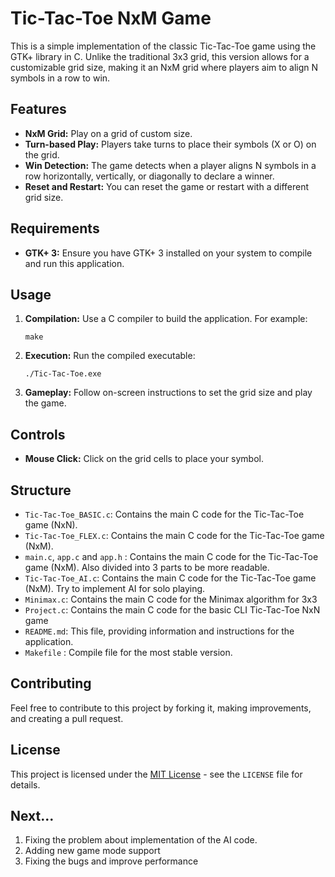 # Tic-Tac-Toe NxM Game

This is a simple implementation of the classic Tic-Tac-Toe game using the GTK+ library in C. Unlike the traditional 3x3 grid, this version allows for a customizable grid size, making it an NxM grid where players aim to align N symbols in a row to win.

## Features

- **NxM Grid:** Play on a grid of custom size.
- **Turn-based Play:** Players take turns to place their symbols (X or O) on the grid.
- **Win Detection:** The game detects when a player aligns N symbols in a row horizontally, vertically, or diagonally to declare a winner.
- **Reset and Restart:** You can reset the game or restart with a different grid size.

## Requirements

- **GTK+ 3:** Ensure you have GTK+ 3 installed on your system to compile and run this application.

## Usage

1. **Compilation:** Use a C compiler to build the application. For example:
    ```
    make
    ```

2. **Execution:** Run the compiled executable:
    ```
    ./Tic-Tac-Toe.exe
    ```

3. **Gameplay:** Follow on-screen instructions to set the grid size and play the game.

## Controls

- **Mouse Click:** Click on the grid cells to place your symbol.

## Structure

- `Tic-Tac-Toe_BASIC.c`: Contains the main C code for the Tic-Tac-Toe game (NxN).
- `Tic-Tac-Toe_FLEX.c`: Contains the main C code for the Tic-Tac-Toe game (NxM).
- `main.c`, `app.c` and `app.h` : Contains the main C code for the Tic-Tac-Toe game (NxM). Also divided into 3 parts to be more readable.
- `Tic-Tac-Toe_AI.c`: Contains the main C code for the Tic-Tac-Toe game (NxM). Try to implement AI for solo playing.
- `Minimax.c`: Contains the main C code for the Minimax algorithm for 3x3
- `Project.c`: Contains the main C code for the basic CLI Tic-Tac-Toe NxN game
- `README.md`: This file, providing information and instructions for the application.
- `Makefile` : Compile file for the most stable version.

## Contributing

Feel free to contribute to this project by forking it, making improvements, and creating a pull request.

## License

This project is licensed under the [MIT License](https://opensource.org/licenses/MIT) - see the `LICENSE` file for details.

## Next...

1) Fixing the problem about implementation of the AI code.
2) Adding new game mode support
3) Fixing the bugs and improve performance
